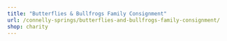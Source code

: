 ```yaml
---
title: "Butterflies & Bullfrogs Family Consignment"
url: /connelly-springs/butterflies-and-bullfrogs-family-consignment/
shop: charity
---
```

